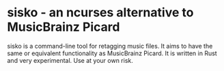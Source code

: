 # sisko - an ncurses alternative to MusicBrainz Picard

sisko is a command-line tool for retagging music files. It aims to have
the same or equivalent functionality as MusicBrainz Picard. It is written in
Rust and very experimental. Use at your own risk.
